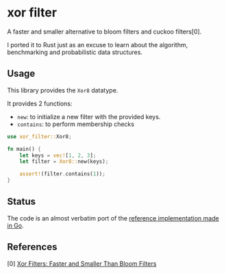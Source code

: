 # xor filter

A faster and smaller alternative to bloom filters and cuckoo filters[0].

I ported it to Rust just as an excuse to learn about the algorithm, benchmarking and probabilistic data structures.

## Usage

This library provides the `Xor8` datatype.

It provides 2 functions:

* `new`: to initialize a new filter with the provided keys.
* `contains`: to perform membership checks

```rust
use xor_filter::Xor8;

fn main() {
    let keys = vec![1, 2, 3];
    let filter = Xor8::new(keys);

    assert!(filter.contains(1));
}
```

## Status

The code is an almost verbatim port of the [reference implementation made in Go](https://github.com/FastFilter/xorfilter/blob/master/xorfilter.go).

## References

[0] [Xor Filters: Faster and Smaller Than Bloom Filters](https://lemire.me/blog/2019/12/19/xor-filters-faster-and-smaller-than-bloom-filters/)
